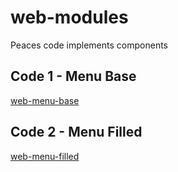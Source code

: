 # web-modules
 Peaces code implements components

## Code 1 - Menu Base

[web-menu-base](https://wsricardo.github.io/web-modules/web-menu-base/)

## Code 2 - Menu Filled

[web-menu-filled](https://wsricardo.github.io/web-modules/web-menu-filled)